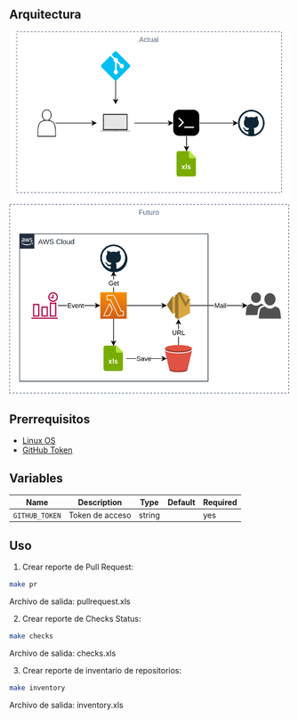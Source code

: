 ## **Arquitectura**

<p align="center">
  <img src="docs/reports.png">
</p>

## **Prerrequisitos**

* [Linux OS](https://www.linux.org)
* [GitHub Token](https://docs.github.com/es/authentication/keeping-your-account-and-data-secure/creating-a-personal-access-token)

## **Variables**

| Name | Description | Type | Default | Required |
|------|-------------|------|---------|----------|
| `GITHUB_TOKEN` | Token de acceso | string | | yes |

## **Uso**

1. Crear reporte de Pull Request:

```bash
make pr
```

Archivo de salida: pullrequest.xls

2. Crear reporte de Checks Status:

```bash
make checks
```

Archivo de salida: checks.xls

3. Crear reporte de inventario de repositorios:

```bash
make inventory
```

Archivo de salida: inventory.xls